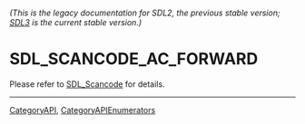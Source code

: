 ###### (This is the legacy documentation for SDL2, the previous stable version; [SDL3](https://wiki.libsdl.org/SDL3/) is the current stable version.)
# SDL_SCANCODE_AC_FORWARD

Please refer to [SDL_Scancode](SDL_Scancode) for details.

----
[CategoryAPI](CategoryAPI), [CategoryAPIEnumerators](CategoryAPIEnumerators)

